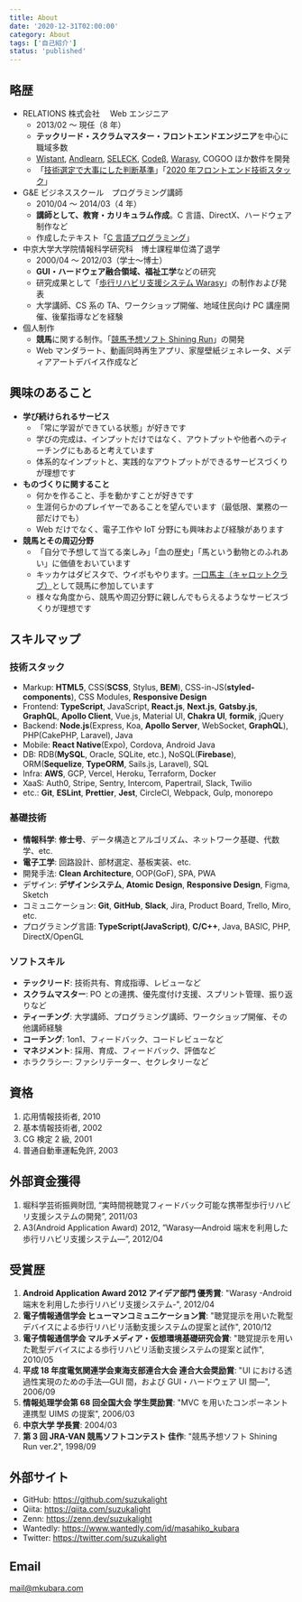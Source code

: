 ```yaml
---
title: About
date: '2020-12-31T02:00:00'
category: About
tags: ['自己紹介']
status: 'published'
---
```


## 略歴

- RELATIONS 株式会社　 Web エンジニア
  - 2013/02 ～ 現任（8 年）
  - **テックリード・スクラムマスター・フロントエンドエンジニア**を中心に職域多数
  - [Wistant](/works/detail/wistant), [Andlearn](/works/detail/andlearn), [SELECK](/works/detail/seleck), [Codeβ](/works/detail/code-beta), [Warasy](/works/detail/warasy), COGOO ほか数件を開発
  - 「[技術選定で大事にした判断基準](/blog/posts/2018-12-08-frontend-technology-selection)」「[2020 年フロントエンド技術スタック](/blog/posts/2020-12-30-react-tech-stack)」
- G&E ビジネススクール　プログラミング講師
  - 2010/04 ～ 2014/03（4 年）
  - **講師として、教育・カリキュラム作成**。C 言語、DirectX、ハードウェア制作など
  - 作成したテキスト「[C 言語プログラミング](/course/clang)」
- 中京大学大学院情報科学研究科　博士課程単位満了退学
  - 2000/04 ～ 2012/03（学士～博士）
  - **GUI・ハードウェア融合領域、福祉工学**などの研究
  - 研究成果として「[歩行リハビリ支援システム Warasy](/works/detail/warasy)」の制作および発表
  - 大学講師、CS 系の TA、ワークショップ開催、地域住民向け PC 講座開催、後輩指導などを経験
- 個人制作
  - **競馬**に関する制作。「[競馬予想ソフト Shining Run](/works/detail/shining-run)」の開発
  - Web マンダラート、動画同時再生アプリ、家屋壁紙ジェネレータ、メディアアートデバイス作成など

## 興味のあること

- **学び続けられるサービス**
  - 「常に学習ができている状態」が好きです
  - 学びの完成は、インプットだけではなく、アウトプットや他者へのティーチングにもあると考えています
  - 体系的なインプットと、実践的なアウトプットができるサービスづくりが理想です
- **ものづくりに関すること**
  - 何かを作ること、手を動かすことが好きです
  - 生涯何らかのプレイヤーであることを望んでいます（最低限、業務の一部だけでも）
  - Web だけでなく、電子工作や IoT 分野にも興味および経験があります
- **競馬とその周辺分野**
  - 「自分で予想して当てる楽しみ」「血の歴史」「馬という動物とのふれあい」に価値をおいています
  - キッカケはダビスタで、ウイポもやります。[一口馬主（キャロットクラブ）](/blog/posts/2019-09-06-join-carrot-club)として競馬に参加しています
  - 様々な角度から、競馬や周辺分野に親しんでもらえるようなサービスづくりが理想です

## スキルマップ

### 技術スタック

- Markup: **HTML5**, CSS(**SCSS**, Stylus, **BEM**), CSS-in-JS(**styled-components**), CSS Modules, **Responsive Design**
- Frontend: **TypeScript**, JavaScript, **React.js**, **Next.js**, **Gatsby.js**, **GraphQL**, **Apollo Client**, Vue.js, Material UI, **Chakra UI**, **formik**, jQuery
- Backend: **Node.js**(Express, Koa, **Apollo Server**, WebSocket, **GraphQL**), PHP(CakePHP, Laravel), Java
- Mobile: **React Native**(Expo), Cordova, Android Java
- DB: RDB(**MySQL**, Oracle, SQLite, etc.), NoSQL(**Firebase**), ORM(**Sequelize**, **TypeORM**, Sails.js, Laravel), SQL
- Infra: **AWS**, GCP, Vercel, Heroku, Terraform, Docker
- XaaS: Auth0, Stripe, Sentry, Intercom, Papertrail, Slack, Twilio
- etc.: **Git**, **ESLint**, **Prettier**, **Jest**, CircleCI, Webpack, Gulp, monorepo

### 基礎技術

- **情報科学**: **修士号**、データ構造とアルゴリズム、ネットワーク基礎、代数学、etc.
- **電子工学**: 回路設計、部材選定、基板実装、etc.
- 開発手法: **Clean Architecture**, OOP(GoF), SPA, PWA
- デザイン: **デザインシステム**, **Atomic Design**, **Responsive Design**, Figma, Sketch
- コミュニケーション: **Git**, **GitHub**, **Slack**, Jira, Product Board, Trello, Miro, etc.
- プログラミング言語: **TypeScript(JavaScript)**, **C/C++**, Java, BASIC, PHP, DirectX/OpenGL

### ソフトスキル

- **テックリード**: 技術共有、育成指導、レビューなど
- **スクラムマスター**: PO との連携、優先度付け支援、スプリント管理、振り返りなど
- **ティーチング**: 大学講師、プログラミング講師、ワークショップ開催、その他講師経験
- **コーチング**: 1on1、フィードバック、コードレビューなど
- **マネジメント**: 採用、育成、フィードバック、評価など
- ホラクラシー: ファシリテーター、セクレタリーなど

## 資格

1. 応用情報技術者, 2010
1. 基本情報技術者, 2002
1. CG 検定 2 級, 2001
1. 普通自動車運転免許, 2003

## 外部資金獲得

1. 堀科学芸術振興財団, “実時間視聴覚フィードバック可能な携帯型歩行リハビリ支援システムの開発”, 2011/03
1. A3(Android Application Award) 2012, ”Warasy―Android 端末を利用した歩行リハビリ支援システム―”, 2012/04

## 受賞歴

1. **Android Application Award 2012 アイデア部門 優秀賞**: "Warasy -Android 端末を利用した歩行リハビリ支援システム-", 2012/04
1. **電子情報通信学会 ヒューマンコミュニケーション賞**: "聴覚提示を用いた靴型デバイスによる歩行リハビリ活動支援システムの提案と試作", 2010/12
1. **電子情報通信学会 マルチメディア・仮想環境基礎研究会賞**: "聴覚提示を用いた靴型デバイスによる歩行リハビリ活動支援システムの提案と試作", 2010/05
1. **平成 18 年度電気関連学会東海支部連合大会 連合大会奨励賞**: "UI における透過性実現のための手法―GUI 間，および GUI・ハードウェア UI 間―", 2006/09
1. **情報処理学会第 68 回全国大会 学生奨励賞**: "MVC を用いたコンポーネント連携型 UIMS の提案", 2006/03
1. **中京大学 学長賞**: 2004/03
1. **第 3 回 JRA-VAN 競馬ソフトコンテスト 佳作**: "競馬予想ソフト Shining Run ver.2", 1998/09

## 外部サイト

- GitHub: https://github.com/suzukalight
- Qiita: https://qiita.com/suzukalight
- Zenn: https://zenn.dev/suzukalight
- Wantedly: https://www.wantedly.com/id/masahiko_kubara
- Twitter: https://twitter.com/suzukalight

## Email

mail@mkubara.com
